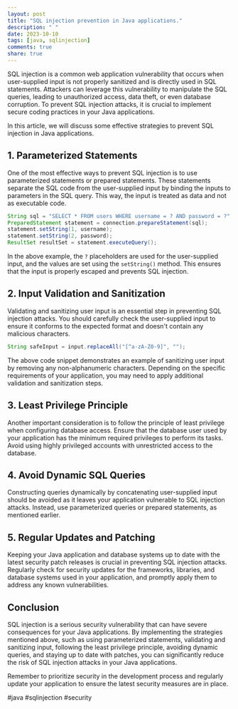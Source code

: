 ```yaml
---
layout: post
title: "SQL injection prevention in Java applications."
description: " "
date: 2023-10-10
tags: [java, sqlinjection]
comments: true
share: true
---
```


SQL injection is a common web application vulnerability that occurs when user-supplied input is not properly sanitized and is directly used in SQL statements. Attackers can leverage this vulnerability to manipulate the SQL queries, leading to unauthorized access, data theft, or even database corruption. To prevent SQL injection attacks, it is crucial to implement secure coding practices in your Java applications.

In this article, we will discuss some effective strategies to prevent SQL injection in Java applications.

## 1. Parameterized Statements

One of the most effective ways to prevent SQL injection is to use parameterized statements or prepared statements. These statements separate the SQL code from the user-supplied input by binding the inputs to parameters in the SQL query. This way, the input is treated as data and not as executable code.

```java
String sql = "SELECT * FROM users WHERE username = ? AND password = ?";
PreparedStatement statement = connection.prepareStatement(sql);
statement.setString(1, username);
statement.setString(2, password);
ResultSet resultSet = statement.executeQuery();
```

In the above example, the `?` placeholders are used for the user-supplied input, and the values are set using the `setString()` method. This ensures that the input is properly escaped and prevents SQL injection.

## 2. Input Validation and Sanitization

Validating and sanitizing user input is an essential step in preventing SQL injection attacks. You should carefully check the user-supplied input to ensure it conforms to the expected format and doesn't contain any malicious characters.

```java
String safeInput = input.replaceAll("[^a-zA-Z0-9]", "");
```

The above code snippet demonstrates an example of sanitizing user input by removing any non-alphanumeric characters. Depending on the specific requirements of your application, you may need to apply additional validation and sanitization steps.

## 3. Least Privilege Principle

Another important consideration is to follow the principle of least privilege when configuring database access. Ensure that the database user used by your application has the minimum required privileges to perform its tasks. Avoid using highly privileged accounts with unrestricted access to the database.

## 4. Avoid Dynamic SQL Queries

Constructing queries dynamically by concatenating user-supplied input should be avoided as it leaves your application vulnerable to SQL injection attacks. Instead, use parameterized queries or prepared statements, as mentioned earlier.

## 5. Regular Updates and Patching

Keeping your Java application and database systems up to date with the latest security patch releases is crucial in preventing SQL injection attacks. Regularly check for security updates for the frameworks, libraries, and database systems used in your application, and promptly apply them to address any known vulnerabilities.

## Conclusion

SQL injection is a serious security vulnerability that can have severe consequences for your Java applications. By implementing the strategies mentioned above, such as using parameterized statements, validating and sanitizing input, following the least privilege principle, avoiding dynamic queries, and staying up to date with patches, you can significantly reduce the risk of SQL injection attacks in your Java applications.

Remember to prioritize security in the development process and regularly update your application to ensure the latest security measures are in place.

#java #sqlinjection #security